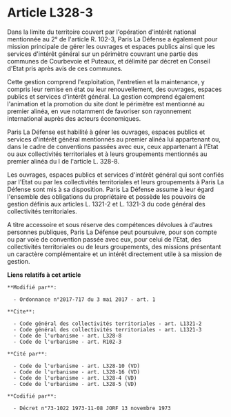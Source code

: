 # Article L328-3

Dans la limite du territoire couvert par l'opération d'intérêt national mentionnée au 2° de l'article R. 102-3, Paris La
Défense a également pour mission principale de gérer les ouvrages et espaces publics ainsi que les services d'intérêt général
sur un périmètre couvrant une partie des communes de Courbevoie et Puteaux, et délimité par décret en Conseil d'Etat pris
après avis de ces communes. 

Cette gestion comprend l'exploitation, l'entretien et la maintenance, y compris leur remise en état ou leur renouvellement,
des ouvrages, espaces publics et services d'intérêt général. La gestion comprend également l'animation et la promotion du
site dont le périmètre est mentionné au premier alinéa, en vue notamment de favoriser son rayonnement international auprès
des acteurs économiques. 

Paris La Défense est habilité à gérer les ouvrages, espaces publics et services d'intérêt général mentionnés au premier
alinéa lui appartenant ou, dans le cadre de conventions passées avec eux, ceux appartenant à l'Etat ou aux collectivités
territoriales et à leurs groupements mentionnés au premier alinéa du I de l'article L. 328-8. 

Les ouvrages, espaces publics et services d'intérêt général qui sont confiés par l'Etat ou par les collectivités
territoriales et leurs groupements à Paris La Défense sont mis à sa disposition. Paris La Défense assume à leur égard
l'ensemble des obligations du propriétaire et possède les pouvoirs de gestion définis aux articles L. 1321-2 et L. 1321-3 du
code général des collectivités territoriales. 

A titre accessoire et sous réserve des compétences dévolues à d'autres personnes publiques, Paris La Défense peut poursuivre,
pour son compte ou par voie de convention passée avec eux, pour celui de l'Etat, des collectivités territoriales ou de leurs
groupements, des missions présentant un caractère complémentaire et un intérêt directement utile à sa mission de gestion.

**Liens relatifs à cet article**

	**Modifié par**:

	  - Ordonnance n°2017-717 du 3 mai 2017 - art. 1

	**Cite**:

	  - Code général des collectivités territoriales - art. L1321-2
	  - Code général des collectivités territoriales - art. L1321-3
	  - Code de l'urbanisme - art. L328-8
	  - Code de l'urbanisme - art. R102-3

	**Cité par**:

	  - Code de l'urbanisme - art. L328-10 (VD)
	  - Code de l'urbanisme - art. L328-16 (VD)
	  - Code de l'urbanisme - art. L328-4 (VD)
	  - Code de l'urbanisme - art. L328-5 (VD)

	**Codifié par**:

	  - Décret n°73-1022 1973-11-08 JORF 13 novembre 1973

